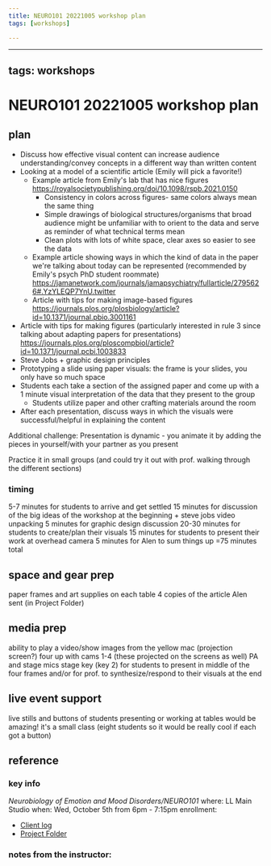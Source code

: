```yaml
---
title: NEURO101 20221005 workshop plan
tags: [workshops]

---
```


---
tags: workshops
---
# NEURO101 20221005 workshop plan

## plan
* Discuss how effective visual content can increase audience understanding/convey concepts in a different way than written content
* Looking at a model of a scientific article (Emily will pick a favorite!)
    * Example article from Emily's lab that has nice figures https://royalsocietypublishing.org/doi/10.1098/rspb.2021.0150
        * Consistency in colors across figures- same colors always mean the same thing
        * Simple drawings of biological structures/organisms that broad audience might be unfamiliar with to orient to the data and serve as reminder of what technical terms mean
        * Clean plots with lots of white space, clear axes so easier to see the data
   * Example article showing ways in which the kind of data in the paper we're talking about today can be represented (recommended by Emily's psych PhD student roommate) https://jamanetwork.com/journals/jamapsychiatry/fullarticle/2795626#.YzYLEQP7YnU.twitter
    * Article with tips for making image-based figures https://journals.plos.org/plosbiology/article?id=10.1371/journal.pbio.3001161
* Article with tips for making figures (particularly interested in rule 3 since talking about adapting papers for presentations) https://journals.plos.org/ploscompbiol/article?id=10.1371/journal.pcbi.1003833
* Steve Jobs + graphic design principles
* Prototyping a slide using paper visuals: the frame is your slides, you only have so much space
* Students each take a section of the assigned paper and come up with a 1 minute visual interpretation of the data that they present to the group
    * Students utilize paper and other crafting materials around the room
* After each presentation, discuss ways in which the visuals were successful/helpful in explaining the content


Additional challenge: Presentation is dynamic - you animate it by adding the pieces in yourself/with your partner as you present

Practice it in small groups (and could try it out with prof. walking through the different sections)


### timing
5-7 minutes for students to arrive and get settled
15 minutes for discussion of the big ideas of the workshop at the beginning + steve jobs video unpacking
5 minutes for graphic design discussion
20-30 minutes for students to create/plan their visuals
15 minutes for students to present their work at overhead camera
5 minutes for Alen to sum things up
=75 minutes total

## space and gear prep
paper frames and art supplies on each table
4 copies of the article Alen sent (in Project Folder)

## media prep
ability to play a video/show images from the yellow mac (projection screen?)
four up with cams 1-4 (these projected on the screens as well)
PA and stage mics
stage key (key 2) for students to present in middle of the four frames and/or for prof. to synthesize/respond to their visuals at the end

## live event support
live stills and buttons of students presenting or working at tables would be amazing! it's a small class (eight students so it would be really cool if each got a button)

## reference
### key info
*Neurobiology of Emotion and Mood Disorders/NEURO101*
where: LL Main Studio
when: Wed, October 5th from 6pm - 7:15pm
enrollment: 
* [Client log](https://docs.google.com/document/d/1r4b5smw55L6KLt_gApgmo_L0F7tC1SzRr9CablvXgHA/edit#)
* [Project Folder](https://drive.google.com/drive/folders/1hSbNK2JnrRdch312OG0Tfk3mCi9jZChB)

### notes from the instructor: 